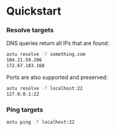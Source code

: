 # Quickstart

### Resolve targets

DNS queries return all IPs that are found:

```sh
astu resolve -T something.com
104.21.59.206
172.67.183.168
```

Ports are also supported and preserved:

```sh
astu resolve -T localhost:22
127.0.0.1:22
```

### Ping targets

```sh
astu ping -T localhost:22
```
